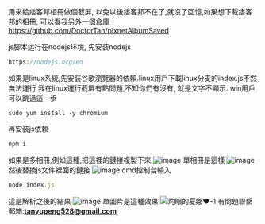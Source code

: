 用來給痞客邦相冊做個截屏, 以免以後痞客邦不在了,就沒了回憶,如果想下載痞客邦的相冊, 可以看我另外一個倉庫
https://github.com/DoctorTan/pixnetAlbumSaved

js腳本运行在nodejs环境, 先安装nodejs

```js
https://nodejs.org/en
```

如果是linux系統,先安装谷歌瀏覽器的依賴.linux用戶下載linux分支的index.js不然無法運行 
我在linux運行截屏有點問題,不知你們有沒有, 就是文字不顯示. win用戶可以跳過這一步
```undefined
sudo yum install -y chromium
```

再安装js依赖
```js
npm i
```

如果是多相冊,例如這種,把這裡的鏈接複製下來
![image](https://github.com/DoctorTan/pixnetAlbumScreenshot/assets/87746911/d5ed4ca3-f097-4d0d-9f62-63a15ec50433)
單相冊是這樣
![image](https://github.com/DoctorTan/pixnetAlbumScreenshot/assets/87746911/97eebf64-06aa-4336-b802-1eabb0500e84)
然後替換js文件裡面的鏈接
![image](https://github.com/DoctorTan/pixnetAlbumScreenshot/assets/87746911/015c8e3d-8229-4f28-8092-e64cf6518742)
cmd控制台輸入
```js
node index.js
```
這是解析之後的結果
![image](https://github.com/DoctorTan/pixnetAlbumScreenshot/assets/87746911/2674f921-9cd8-4901-be22-eb682a99af46)
單圖片是這種效果
![灼眼的夏娜♥-1](https://github.com/DoctorTan/pixnetAlbumScreenshot/assets/87746911/e5e6889a-a4e8-4399-ab0c-22f306ab8154)
有問題聯繫郵箱:**tanyupeng528@gmail.com**
